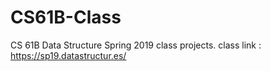 # CS61B-Class
CS 61B Data Structure Spring 2019 class projects.  class link : https://sp19.datastructur.es/

